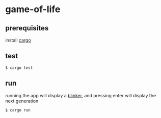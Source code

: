 # game-of-life

## prerequisites

install [cargo](http://doc.crates.io/index.html)

## test

```shell
$ cargo test
```

## run 

running the app will display a [blinker](https://en.wikipedia.org/wiki/Conway%27s_Game_of_Life#Examples_of_patterns), and pressing enter will display the next generation

```shell
$ cargo run
```
